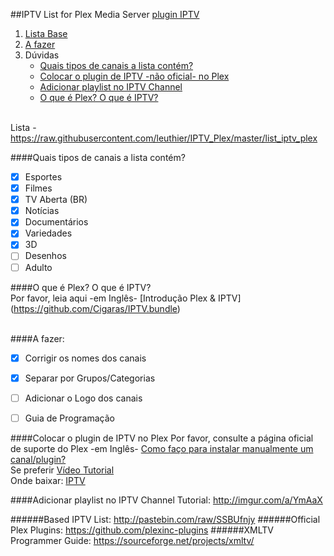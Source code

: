 ##IPTV List for Plex Media Server [plugin IPTV](https://github.com/Cigaras/IPTV.bundle)

1. [Lista Base](https://github.com/leuthier/IPTV_Plex/blob/master/README.md#based-iptv-list-httppastebincomrawssbufnjy)
2. [A fazer](https://github.com/leuthier/IPTV_Plex/blob/master/README.md#a-fazer)
3. Dúvidas
   * [Quais tipos de canais a lista contém?](https://github.com/leuthier/IPTV_Plex/blob/master/README.md#quais-tipos-de-canais-a-lista-contém)
   * [Colocar o plugin de IPTV -não oficial- no Plex](https://github.com/leuthier/IPTV_Plex/blob/master/README.md#colocar-o-plugin-de-iptv-no-plex)
   * [Adicionar playlist no IPTV Channel](https://github.com/leuthier/IPTV_Plex/blob/master/README.md#adicionar-playlist-no-iptv-channel)
   * [O que é Plex? O que é IPTV?](https://github.com/leuthier/IPTV_Plex/blob/master/README.md#o-que-é-plex-o-que-é-iptv)<br><br>
   


Lista - https://raw.githubusercontent.com/leuthier/IPTV_Plex/master/list_iptv_plex

####Quais tipos de canais a lista contém?
- [x] Esportes
- [x] Filmes
- [x] TV Aberta (BR)
- [x] Notícias
- [x] Documentários
- [x] Variedades
- [x] 3D
- [ ] Desenhos 
- [ ] Adulto

####O que é Plex? O que é IPTV?<br>
Por favor, leia aqui -em Inglês- [Introdução Plex & IPTV] (https://github.com/Cigaras/IPTV.bundle)<br><br>


####A fazer:
- [x] Corrigir os nomes dos canais
- [x] Separar por Grupos/Categorias
- [ ] Adicionar o Logo dos canais
- [ ] Guia de Programação


####Colocar o plugin de IPTV no Plex
Por favor, consulte a página oficial de suporte do Plex  -em Inglês- [Como faço para instalar manualmente um canal/plugin?](https://support.plex.tv/hc/en-us/articles/201187656-How-do-I-manually-install-a-channel-)<br>
Se preferir [Vídeo Tutorial](https://www.youtube.com/watch?v=yMx-zJbaakI)<br>
Onde baixar: [IPTV](https://github.com/Cigaras/IPTV.bundle)<br>

####Adicionar playlist no IPTV Channel
Tutorial: http://imgur.com/a/YmAaX

######Based IPTV List: http://pastebin.com/raw/SSBUfnjy
######Official Plex Plugins: https://github.com/plexinc-plugins
######XMLTV Programmer Guide: https://sourceforge.net/projects/xmltv/
